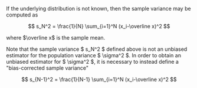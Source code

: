 

If the underlying distribution is not known, then the sample variance may be computed as   

$$ s_N^2 = \frac{1}{N} \sum_{i=1}^N (x_i-\overline x)^2 $$

where $\overline x$ is the sample mean.



Note that the sample variance $ s_N^2 $ defined above is not an unbiased estimator for the population variance $ \sigma^2 $. In order to obtain an unbiased estimator for $ \sigma^2 $, it is necessary to instead define a "bias-corrected sample variance"


$$ s_{N-1}^2 = \frac{1}{N-1} \sum_{i=1}^N (x_i-\overline x)^2 $$

